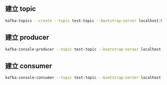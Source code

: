 
## 建立 topic

```sh
kafka-topics --create --topic test-topic --bootstrap-server localhost:9092 --partitions 1 --replication-factor 1

```

## 建立 producer

```sh
kafka-console-producer --topic test-topic --bootstrap-server localhost:9092

```

## 建立 consumer

```sh
kafka-console-consumer --topic test-topic --bootstrap-server localhost:9092 --from-beginning
```